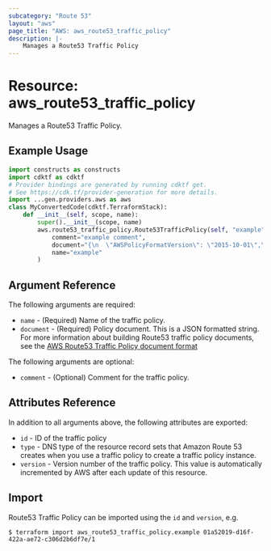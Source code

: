 ```yaml
---
subcategory: "Route 53"
layout: "aws"
page_title: "AWS: aws_route53_traffic_policy"
description: |-
    Manages a Route53 Traffic Policy
---
```


# Resource: aws_route53_traffic_policy

Manages a Route53 Traffic Policy.

## Example Usage

```python
import constructs as constructs
import cdktf as cdktf
# Provider bindings are generated by running cdktf get.
# See https://cdk.tf/provider-generation for more details.
import ...gen.providers.aws as aws
class MyConvertedCode(cdktf.TerraformStack):
    def __init__(self, scope, name):
        super().__init__(scope, name)
        aws.route53_traffic_policy.Route53TrafficPolicy(self, "example",
            comment="example comment",
            document="{\n  \"AWSPolicyFormatVersion\": \"2015-10-01\",\n  \"RecordType\": \"A\",\n  \"Endpoints\": {\n    \"endpoint-start-NkPh\": {\n      \"Type\": \"value\",\n      \"Value\": \"10.0.0.2\"\n    }\n  },\n  \"StartEndpoint\": \"endpoint-start-NkPh\"\n}\n",
            name="example"
        )
```

## Argument Reference

The following arguments are required:

* `name` - (Required) Name of the traffic policy.
* `document` - (Required) Policy document. This is a JSON formatted string. For more information about building Route53 traffic policy documents, see the [AWS Route53 Traffic Policy document format](https://docs.aws.amazon.com/Route53/latest/APIReference/api-policies-traffic-policy-document-format.html)

The following arguments are optional:

* `comment` - (Optional) Comment for the traffic policy.

## Attributes Reference

In addition to all arguments above, the following attributes are exported:

* `id` - ID of the traffic policy
* `type` - DNS type of the resource record sets that Amazon Route 53 creates when you use a traffic policy to create a traffic policy instance.
* `version` - Version number of the traffic policy. This value is automatically incremented by AWS after each update of this resource.

## Import

Route53 Traffic Policy can be imported using the `id` and `version`, e.g.

```
$ terraform import aws_route53_traffic_policy.example 01a52019-d16f-422a-ae72-c306d2b6df7e/1
```

<!-- cache-key: cdktf-0.17.0-pre.15 input-fea6c8d79f4983809f6dfb1cf5a25e9e9e7387157feddde5c8e69e65f8df3fcc -->